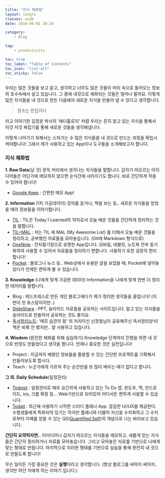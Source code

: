 ```yaml
---
title: "지식 체화법"
layout: single
classes: wide
date: 2016-06-01 10:10

category: 
    - Blog

tag:
    - productivity

toc: true
toc_label: "Table of Contents"
toc_icon: "list-alt"
toc_sticky: false
---
```



우리는 많은 것들을 보고 듣고, 생각하고 너무도 많은 것들이 머리 속으로 들어오는
정보의 호수속에서 살고 있습니다. 그 중에 내것으로 체화되는 것들은 얼마나 될까요.
이렇게 많은 지식들을 내 것으로 만든 다음에야 새로운 지식을 만들어 낼 수 있다고 생각합니다.

> 창조는 편집이다

라고 이야기한 김정운 박사의 '에디톨로지' 처럼 우리는 흔히 알고 있는 지식을 통해서
이것 저것 짜집기를 통해 새로운 것들을 생각해냅니다.

이렇게 나아가기 위해서는 스처가는 수 많은 지식들을 내 것으로 만드는 과정을 확립시켜야합니다!
그래서 제가 사용하고 있는 App이나 도구들을 소개해보고자 합니다.

### 지식 체화법

**1. Raw Data**(날 것)
문득 머리에서 생각나는 지식들을 말합니다.
갑자기 떠오르는 아이디어들은 어딘가에 메모하지 않으면 순식간에 사라지기도 합니다.
바로 간단하게 적을 수 있어야 합니다!

- [Google Keep](https://keep.google.com) : 간편한 메모 App!

**2. Information** (1차 가공데이터)
강의를 듣거나, 책을 보는 등.. 새로운 지식들을 얻었을 때의 정보들을 이야기합니다.

- [TIL](https://github.com/thoughtbot/til) : TIL은 Today I Learned의 약자로서 오늘 배운 것들을 간단하게 정리하는 것을 말합니다.
- [TIL+MAL](https://github.com/DongjunLee/TIL-MAL) : 저는 TIL 에 MAL (My Awesome List) 를 더해서 오늘 배운 것들을 정리하고, 공부했던 자료들을 모아놓습니다. (Git에 Markdown 형식으로)
- [OneNote](https://www.onenote.com/) : 전자필기장으로 유명한 App입니다. 모바일, 테블릿, 노트북 전부 동기화하여 사용할 수 있어서 자료들을 정리하기 편합니다. 사용하기 또한 굉장히 편리합니다!
- [Pocket](https://getpocket.com) : 블로그나 뉴스 등.. Web상에서 유용한 글을 보았을 때, Pocket에 넣어놓았다가 언제든 편하게 볼 수 있습니다.  

**3. Knowledge** (나에게 맞게 가공한 데이터)
Information을 나에게 맞게 한번 더 정리한 데이터를 말합니다.

- Blog : 워드프레스로 만든 개인 블로그에다가 제가 정리한 생각들을 올립니다! (이번이 첫 포스팅이지만..)
- [SlideShare](http://www.slideshare.net/) : PPT, 슬라이드 자료들을 공유하는 사이트입니다. 알고 있는 지식들을 슬라이드로 만들어서 공유하는 것도 좋지요.  
- [독서정리노트](http://mindwatching.kr/329): '메모 습관의 힘' 의 저자이신 신정철님이 공유해주신 독서정리양식! 책은 비록 안 봤지만.. 잘 사용하고 있습니다.

**4. Wisdom** (완전한 체화를 위해 실습하기)
Knowledge 단계까지 진행을 하면 내 것으로 반정도 만들었다고 생각을 합니다. 언제나 중요한 것은 실천입니다!

- Project : 지금까지 배웠던 정보들을 활용할 수 있는 간단한 프로젝트를 기획해서 만들어보도록 합시다.
- Teach : 누군가에게 가르쳐 주는 순간만큼 또 많이 배우는 때가 없다고 합니다.  


**그 외. Daily Schedule**(일정관리)

- [Todoist](https://ko.todoist.com/) : 일정관리로 매우 요긴하게 사용하고 있는 To Do 앱. 윈도우, 맥, 안드로이드, ios, 크롬 확장 등... Web기반으로 되어있어 어디서든 편하게 사용할 수 있습니다.
- [Todait](http://www.todait.com/) : 최근에 사용하기 시작한 스터디 플래너 App. 깔끔한 UI/UX를 제공한다. 수험생들에게 특화되어 있기는 하지만 플래너와 더불어 자신을 수치화하고 그 수치로부터 지혜를 얻을 수 있는 QS([Quantified Self](http://quantifiedself.com/))의 개념으로 나는 바라보고 있습니다.

**간단히 요약하자면..**
아이디어나 갑자기 떠오르는 지식들을 메모하고, 새롭게 얻는 지식들은 간단히 정리하거나 자료를 모아놓습니다. 그리고 모아놓은 자료를 기반으로 나에게 맞는 형태로 만듭니다. 마지막으로 이러한 형태를 기반으로 실습을 통해 완전히 내 것으로 만들도록 합니다!

무슨 일이든 가장 중요한 것은 **실행**이라고 생각합니다.
(항상 블로그를 써야지 써야지.. 생각만 하던 저에게 하는 이야기 입니다.)
